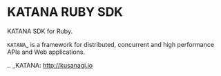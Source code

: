 KATANA RUBY SDK
===============

KATANA SDK for Ruby.

`KATANA`_ is a framework for distributed, concurrent and high
performance APIs and Web applications.

.. _KATANA: http://kusanagi.io
